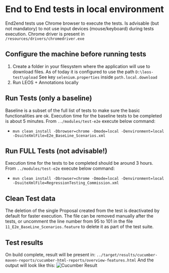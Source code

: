 # End to End tests in local environment
End2end tests use Chrome browser to execute the tests.
Is advisable (but not mandatory) to not use input devices (mouse/keyboard) during tests execution.
Chrome driver is present in `/resources/drivers/chromedriver.exe`

## Configure the machine before running tests
1) Create a folder in your filesystem where the application will use to download files.
As of today it is configured to use the path `D:\leos-test\upload` 
See key `selenium.properties` inside `path.local.download`
2) Run LEOS + Annotations locally

## Run Tests (only a baseline)
Baseline is a subset of the full list of tests to make sure the basic functionalities are ok.
Execution time for the baseline tests to be completed is about 5 minutes.
From `../modules/test-e2e` execute below command:
- `mvn clean install -Dbrowser=chrome -Dmode=local -Denvironment=local -DsuiteXmlFile=E2e_BaseLine_Scenarios.xml`

## Run FULL Tests (not advisable!)
Execution time for the tests to be completed should be around 3 hours.
From `../modules/test-e2e` execute below command:
- `mvn clean install -Dbrowser=chrome -Dmode=local -Denvironment=local -DsuiteXmlFile=RegressionTesting_Commission.xml`

## Clean Test data
The deletion of the single Proposal created from the test is deactivated by default for faster execution.
The file can be removed manually after the tests, or uncomment the line number from 95 to 101 in the file `11_E2e_BaseLine_Scenarios.feature`
to delete it as part of the test suite.

## Test results
On build complete, result will be present in:
`../target/results/cucumber-maven-reports/cucumber-html-reports/overview-features.html`
And the output will look like this:  ![Cucumber Result](./src/test/resources/img/cucumber_result.png)
